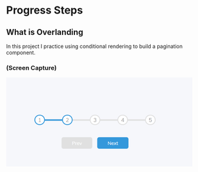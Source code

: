# Progress Steps

## What is Overlanding
In this project I practice using conditional rendering to build a pagination component.

### (Screen Capture)
![Screenshot_Progress Steps](./assets/Basic%20Screenshot.png)